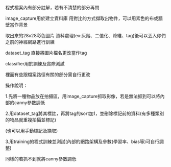 程式檔案內有部分註解，若有不清楚的部分再問


image_capture用於建立資料庫   用對比的方式擷取出物件，可以用素色的布或牆壁當作背景


取出來的28x28彩色圖片 資料處理(ex:灰階、二值化、降維、tag)後可以丟入你們之前的神經網路進行訓練


dataset_tag 直接將圖片檔名更改當作tag


classifier用於訓練及實際測試


裡面有些跟檔案路徑有關的部分需自行更改




操作說明：


1.先將一種物品放在拍攝區，用image_capture抓取影像，若是無法抓到可以將內部的canny參數調低


2.用dataset_tag將其標註，再將tag的sort加1，並刪除標記前的資料(有多種類別的物品就重複拍攝並標記)


(也可以用手動標記及擷取)


3.用training的程式訓練並測試(內部的網路架構及參數(學習率、bias等)可自行調整)

同樣的若抓不到就將canny參數調低
